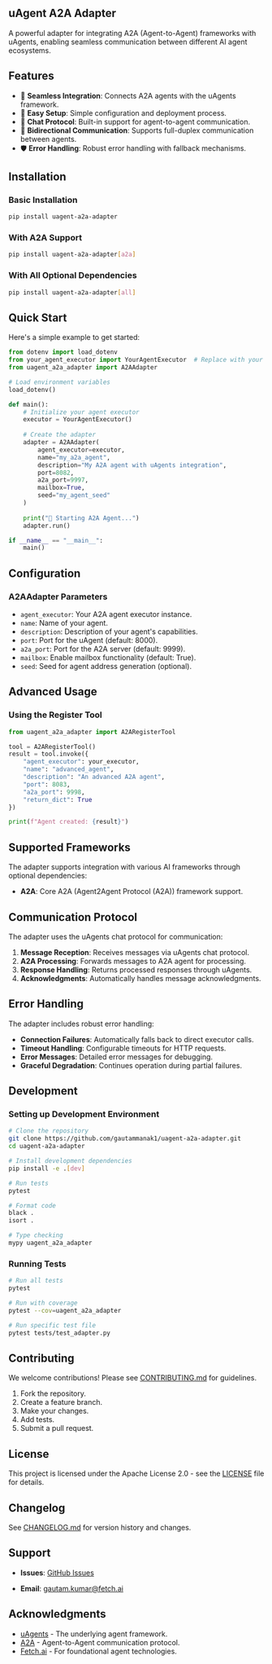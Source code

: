 ## uAgent A2A Adapter

A powerful adapter for integrating A2A (Agent-to-Agent) frameworks with uAgents, enabling seamless communication between different AI agent ecosystems.

## Features

- 🔗 **Seamless Integration**: Connects A2A agents with the uAgents framework.
- 🚀 **Easy Setup**: Simple configuration and deployment process.
- 💬 **Chat Protocol**: Built-in support for agent-to-agent communication.
- 🔄 **Bidirectional Communication**: Supports full-duplex communication between agents.
- 🛡️ **Error Handling**: Robust error handling with fallback mechanisms.



## Installation

### Basic Installation

```bash
pip install uagent-a2a-adapter
```


### With A2A Support

```bash
pip install uagent-a2a-adapter[a2a]
```

### With All Optional Dependencies

```bash
pip install uagent-a2a-adapter[all]
```

## Quick Start

Here's a simple example to get started:

```python
from dotenv import load_dotenv
from your_agent_executor import YourAgentExecutor  # Replace with your executor
from uagent_a2a_adapter import A2AAdapter

# Load environment variables
load_dotenv()

def main():
    # Initialize your agent executor
    executor = YourAgentExecutor()
    
    # Create the adapter
    adapter = A2AAdapter(
        agent_executor=executor,
        name="my_a2a_agent",
        description="My A2A agent with uAgents integration",
        port=8082,
        a2a_port=9997,
        mailbox=True,
        seed="my_agent_seed"
    )
    
    print("🚀 Starting A2A Agent...")
    adapter.run()

if __name__ == "__main__":
    main()
```

## Configuration

### A2AAdapter Parameters

- `agent_executor`: Your A2A agent executor instance.
- `name`: Name of your agent.
- `description`: Description of your agent's capabilities.
- `port`: Port for the uAgent (default: 8000).
- `a2a_port`: Port for the A2A server (default: 9999).
- `mailbox`: Enable mailbox functionality (default: True).
- `seed`: Seed for agent address generation (optional).

## Advanced Usage

### Using the Register Tool

```python
from uagent_a2a_adapter import A2ARegisterTool

tool = A2ARegisterTool()
result = tool.invoke({
    "agent_executor": your_executor,
    "name": "advanced_agent",
    "description": "An advanced A2A agent",
    "port": 8083,
    "a2a_port": 9998,
    "return_dict": True
})

print(f"Agent created: {result}")
```


## Supported Frameworks

The adapter supports integration with various AI frameworks through optional dependencies:

- **A2A**: Core A2A (Agent2Agent Protocol (A2A)) framework support.


## Communication Protocol

The adapter uses the uAgents chat protocol for communication:

1. **Message Reception**: Receives messages via uAgents chat protocol.
2. **A2A Processing**: Forwards messages to A2A agent for processing.
3. **Response Handling**: Returns processed responses through uAgents.
4. **Acknowledgments**: Automatically handles message acknowledgments.

## Error Handling

The adapter includes robust error handling:

- **Connection Failures**: Automatically falls back to direct executor calls.
- **Timeout Handling**: Configurable timeouts for HTTP requests.
- **Error Messages**: Detailed error messages for debugging.
- **Graceful Degradation**: Continues operation during partial failures.

## Development

### Setting up Development Environment

```bash
# Clone the repository
git clone https://github.com/gautammanak1/uagent-a2a-adapter.git
cd uagent-a2a-adapter

# Install development dependencies
pip install -e .[dev]

# Run tests
pytest

# Format code
black .
isort .

# Type checking
mypy uagent_a2a_adapter
```

### Running Tests

```bash
# Run all tests
pytest

# Run with coverage
pytest --cov=uagent_a2a_adapter

# Run specific test file
pytest tests/test_adapter.py
```

## Contributing

We welcome contributions! Please see [CONTRIBUTING.md](CONTRIBUTING.md) for guidelines.

1. Fork the repository.
2. Create a feature branch.
3. Make your changes.
4. Add tests.
5. Submit a pull request.

## License

This project is licensed under the Apache License 2.0 - see the [LICENSE](LICENSE) file for details.

## Changelog

See [CHANGELOG.md](CHANGELOG.md) for version history and changes.

## Support

- **Issues**: [GitHub Issues](https://github.com/gautammanak1/uagent-a2a-adapter/issues)
<!-- - **Discussions**: [GitHub Discussions](https://github.com/gautammanak1/uagent-a2a-adapter/discussions) -->
- **Email**: gautam.kumar@fetch.ai

## Acknowledgments

- [uAgents](https://github.com/fetchai/uAgents) - The underlying agent framework.
- [A2A](https://github.com/a2aproject/a2a-python) - Agent-to-Agent communication protocol.
- [Fetch.ai](https://fetch.ai) - For foundational agent technologies.
```
